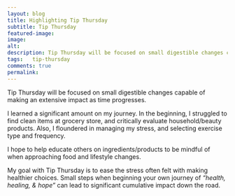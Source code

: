```yaml
---
layout: blog
title: Highlighting Tip Thursday
subtitle: Tip Thursday
featured-image:
image:
alt:
description: Tip Thursday will be focused on small digestible changes capable of making an extensive impact as time progresse
tags:   tip-thursday
comments: true
permalink:
---
```

Tip Thursday will be focused on small digestible changes capable of making an extensive impact as time progresses.

I learned a significant amount on my journey. In the beginning, I struggled to find clean items at grocery store, and critically evaluate household/beauty products. Also, I floundered in managing my stress, and selecting exercise type and frequency.

I hope to help educate others on ingredients/products to be mindful of when approaching food and lifestyle changes.

My goal with Tip Thursday is to ease the stress often felt with making healthier choices.
Small steps when beginning your own journey of *“health, healing, & hope”* can lead to significant cumulative impact down the road.
